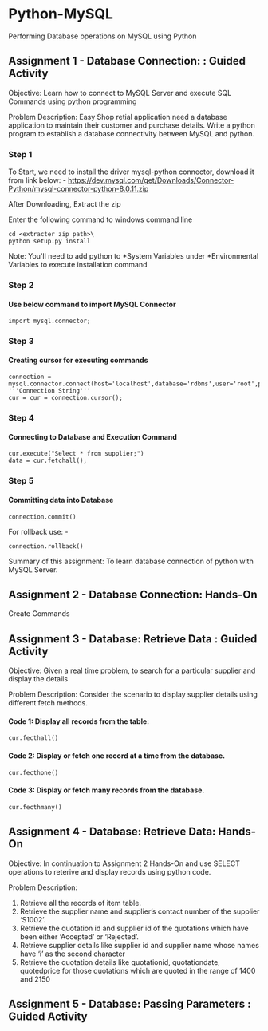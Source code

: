 # Python-MySQL
Performing Database operations on MySQL using Python

## Assignment 1 - Database Connection: : Guided Activity

Objective: Learn how to connect to MySQL Server and execute SQL Commands using python programming

Problem Description: Easy Shop retial application need a database application to maintain their customer and purchase details. Write a python program to establish a database connectivity between MySQL and python.

### Step 1

To Start, we need to install the driver mysql-python connector, download it from link below: -
https://dev.mysql.com/get/Downloads/Connector-Python/mysql-connector-python-8.0.11.zip

After Downloading, Extract the zip

Enter the following command to windows command line
```
cd <extracter zip path>\
python setup.py install
```

Note: You'll need to add python to *System Variables under *Environmental Variables to execute installation command

### Step 2
#### Use below command to import MySQL Connector
```
import mysql.connector;
```

### Step 3
#### Creating cursor for executing commands
```
connection = mysql.connector.connect(host='localhost',database='rdbms',user='root',password='')   '''Connection String'''
cur = cur = connection.cursor();
```

### Step 4
#### Connecting to Database and Execution Command
```
cur.execute("Select * from supplier;")
data = cur.fetchall();
```

### Step 5
#### Committing data into Database
```
connection.commit()
```
For rollback use: -
```
connection.rollback()
```

Summary of this assignment: To learn database connection of python with MySQL Server.

## Assignment 2 - Database Connection: Hands-On

Create Commands


## Assignment 3 - Database: Retrieve Data : Guided Activity

Objective: Given a real time problem, to search for a particular supplier and display the details

Problem Description: Consider the scenario to display supplier details using different fetch methods.

#### Code 1: Display all records from the table:
```
cur.fecthall()
```

#### Code 2: Display or fetch one record at a time from the database.
```
cur.fecthone()
```

#### Code 3: Display or fetch many records from the database.
```
cur.fecthmany()
```


## Assignment 4 - Database: Retrieve Data: Hands-On

Objective: In continuation to Assignment 2 Hands-On and use SELECT operations to reterive and display records using python code.

Problem Description:
1. Retrieve all the records of item table.
2. Retrieve the supplier name and supplier’s contact number of the supplier ‘S1002’.
3. Retrieve the quotation id and supplier id of the quotations which have been either ‘Accepted’ or ‘Rejected’.
4. Retrieve supplier details like supplier id and supplier name whose names have ‘i’ as the second character
5. Retrieve the quotation details like quotationid, quotationdate, quotedprice for those quotations which are quoted in the range of 1400 and 2150


## Assignment 5 - Database: Passing Parameters : Guided Activity
